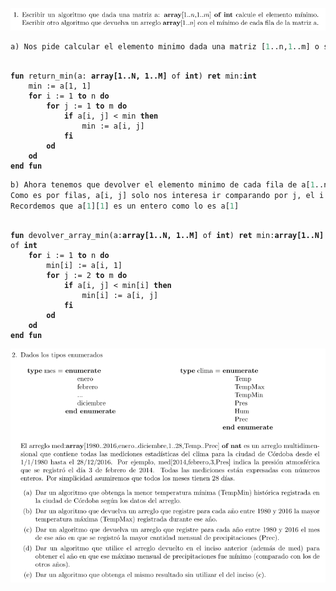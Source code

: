 ![ScreenShot](Imagenes%20practico%202.1/ej1.png)

```pascal
a) Nos pide calcular el elemento minimo dada una matriz [1..n,1..m] o sea que tenemos una matriz de 2 elementos
```

<pre><code>
<b>fun</b> return_min(a: <b>array[1..N, 1..M]</b> of <b>int</b>) <b>ret</b> min:<b>int</b>
	min := a[1, 1]
	<b>for</b> i := 1 <b>to</b> n <b>do</b>
		<b>for</b> j := 1 <b>to</b> m <b>do</b>
			<b>if</b> a[i, j] &lt; min <b>then</b>
				min := a[i, j]
			<b>fi</b>
		<b>od</b>
	<b>od</b>
<b>end fun</b>
</code></pre>

```pascal
b) Ahora tenemos que devolver el elemento minimo de cada fila de a[1..n, 1..m] en a[1..n]
Como es por filas, a[i, j] solo nos interesa ir comparando por j, el i lo debemos dejar en un valor fijo mientras vamos comparando todos los j
Recordemos que a[1][1] es un entero como lo es a[1]
```

<pre><code>
<b>fun</b> devolver_array_min(a:<b>array[1..N, 1..M]</b> of <b>int</b>) <b>ret</b> min:<b>array[1..N]</b> of <b>int</b>
	<b>for</b> i := 1 <b>to</b> n <b>do</b>
		min[i] := a[i, 1]
		<b>for</b> j := 2 <b>to</b> m <b>do</b>
			<b>if</b> a[i, j] &lt; min[i] <b>then</b>
				min[i] := a[i, j]
			<b>fi</b>
		<b>od</b>
	<b>od</b>
<b>end fun</b>
</code></pre>

![ScreenShot](Imagenes%20practico%202.1/ej2.png)

```pascal

```